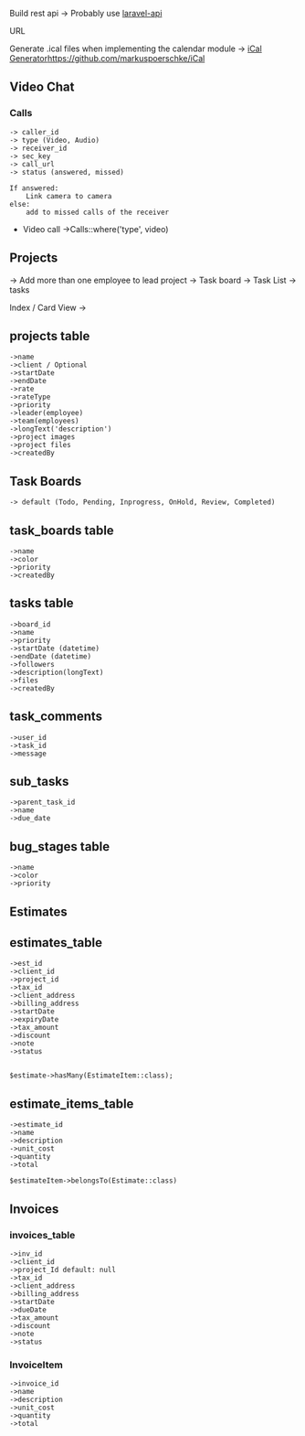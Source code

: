 Build rest api -> Probably use [laravel-api](https://github.com/Froiden/laravel-rest-api)

URL

Generate .ical files when implementing the calendar module -> [iCal Generator](https://github.com/markuspoerschke/iCal)https://github.com/markuspoerschke/iCal

## Video Chat

### Calls

    -> caller_id
    -> type (Video, Audio)
    -> receiver_id
    -> sec_key
    -> call_url
    -> status (answered, missed)

    If answered:
        Link camera to camera
    else:
        add to missed calls of the receiver

-   Video call
    ->Calls::where('type', video)

## Projects

-> Add more than one employee to lead project
-> Task board
-> Task List
-> tasks

Index / Card View
->

## projects table

    ->name
    ->client / Optional
    ->startDate
    ->endDate
    ->rate
    ->rateType
    ->priority
    ->leader(employee)
    ->team(employees)
    ->longText('description')
    ->project images
    ->project files
    ->createdBy

## Task Boards

    -> default (Todo, Pending, Inprogress, OnHold, Review, Completed)

## task_boards table

    ->name
    ->color
    ->priority
    ->createdBy

## tasks table

    ->board_id
    ->name
    ->priority
    ->startDate (datetime)
    ->endDate (datetime)
    ->followers
    ->description(longText)
    ->files
    ->createdBy

## task_comments

    ->user_id
    ->task_id
    ->message

## sub_tasks

    ->parent_task_id
    ->name
    ->due_date

## bug_stages table

    ->name
    ->color
    ->priority

## Estimates

## estimates_table

    ->est_id
    ->client_id
    ->project_id
    ->tax_id
    ->client_address
    ->billing_address
    ->startDate
    ->expiryDate
    ->tax_amount
    ->discount
    ->note
    ->status


    $estimate->hasMany(EstimateItem::class);

## estimate_items_table

    ->estimate_id
    ->name
    ->description
    ->unit_cost
    ->quantity
    ->total

    $estimateItem->belongsTo(Estimate::class)

## Invoices

### invoices_table

    ->inv_id
    ->client_id
    ->project_Id default: null
    ->tax_id
    ->client_address
    ->billing_address
    ->startDate
    ->dueDate
    ->tax_amount
    ->discount
    ->note
    ->status

### InvoiceItem

    ->invoice_id
    ->name
    ->description
    ->unit_cost
    ->quantity
    ->total
